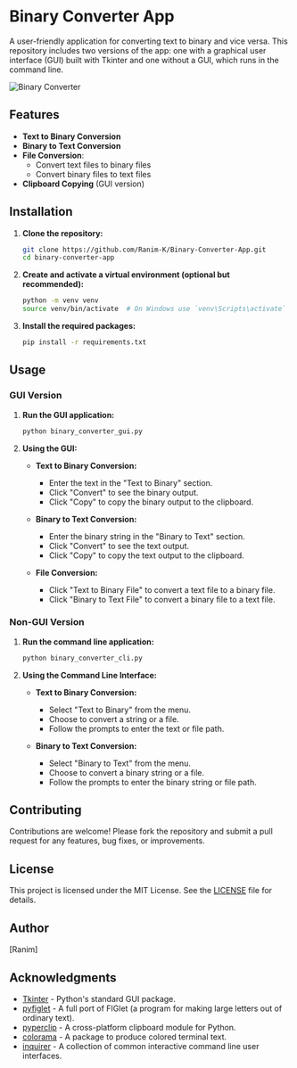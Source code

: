 # Binary Converter App

A user-friendly application for converting text to binary and vice versa. This repository includes two versions of the app: one with a graphical user interface (GUI) built with Tkinter and one without a GUI, which runs in the command line.

![Binary Converter](https://t4.ftcdn.net/jpg/02/38/56/37/360_F_238563715_TT246ABsfPc7OMkIASI5wTOYiwwlf8Yz.jpg)



## Features

- **Text to Binary Conversion**
- **Binary to Text Conversion**
- **File Conversion**:
  - Convert text files to binary files
  - Convert binary files to text files
- **Clipboard Copying** (GUI version)

## Installation

1. **Clone the repository:**

    ```bash
    git clone https://github.com/Ranim-K/Binary-Converter-App.git
    cd binary-converter-app
    ```

2. **Create and activate a virtual environment (optional but recommended):**

    ```bash
    python -m venv venv
    source venv/bin/activate  # On Windows use `venv\Scripts\activate`
    ```

3. **Install the required packages:**

    ```bash
    pip install -r requirements.txt
    ```
 

## Usage

### GUI Version

1. **Run the GUI application:**

    ```bash
    python binary_converter_gui.py
    ```

2. **Using the GUI:**

    - **Text to Binary Conversion:**
        - Enter the text in the "Text to Binary" section.
        - Click "Convert" to see the binary output.
        - Click "Copy" to copy the binary output to the clipboard.

    - **Binary to Text Conversion:**
        - Enter the binary string in the "Binary to Text" section.
        - Click "Convert" to see the text output.
        - Click "Copy" to copy the text output to the clipboard.

    - **File Conversion:**
        - Click "Text to Binary File" to convert a text file to a binary file.
        - Click "Binary to Text File" to convert a binary file to a text file.

### Non-GUI Version

1. **Run the command line application:**

    ```bash
    python binary_converter_cli.py
    ```

2. **Using the Command Line Interface:**

    - **Text to Binary Conversion:**
        - Select "Text to Binary" from the menu.
        - Choose to convert a string or a file.
        - Follow the prompts to enter the text or file path.

    - **Binary to Text Conversion:**
        - Select "Binary to Text" from the menu.
        - Choose to convert a binary string or a file.
        - Follow the prompts to enter the binary string or file path.

## Contributing

Contributions are welcome! Please fork the repository and submit a pull request for any features, bug fixes, or improvements.

## License

This project is licensed under the MIT License. See the [LICENSE](LICENSE) file for details.

## Author

[Ranim]

## Acknowledgments

- [Tkinter](https://docs.python.org/3/library/tkinter.html) - Python's standard GUI package.
- [pyfiglet](https://github.com/pwaller/pyfiglet) - A full port of FIGlet (a program for making large letters out of ordinary text).
- [pyperclip](https://github.com/asweigart/pyperclip) - A cross-platform clipboard module for Python.
- [colorama](https://github.com/tartley/colorama) - A package to produce colored terminal text.
- [inquirer](https://github.com/magmax/python-inquirer) - A collection of common interactive command line user interfaces.

